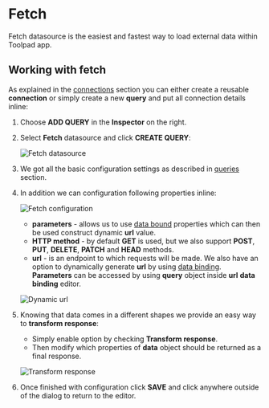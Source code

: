 # Fetch

<p class="description">Fetch datasource is the easiest and fastest way to load external data within Toolpad app.</p>

## Working with fetch

As explained in the [connections](/toolpad/connecting-to-datasources/connections/) section you can either create a reusable **connection** or simply create a new **query** and put all connection details inline:

1. Choose **ADD QUERY** in the **Inspector** on the right.

1. Select **Fetch** datasource and click **CREATE QUERY**:

   ![Fetch datasource](/static/toolpad/fetch-query-1.png)

1. We got all the basic configuration settings as described in [queries](/toolpad/connecting-to-datasources/queries/) section.

1. In addition we can configuration following properties inline:

   ![Fetch configuration](/static/toolpad/fetch-query-2.png)

   - **parameters** - allows us to use [data bound](/toolpad/data-binding/) properties which can then be used construct dynamic **url** value.
   - **HTTP method** - by default **GET** is used, but we also support **POST**, **PUT**, **DELETE**, **PATCH** and **HEAD** methods.
   - **url** - is an endpoint to which requests will be made. We also have an option to dynamically generate **url** by using [data binding](/toolpad/data-binding/). **Parameters** can be accessed by using **query** object inside **url** **data binding** editor.

   ![Dynamic url](/static/toolpad/fetch-query-3.png)

1. Knowing that data comes in a different shapes we provide an easy way to **transform response**:

   - Simply enable option by checking **Transform response**.
   - Then modify which properties of **data** object should be returned as a final response.

   ![Transform response](/static/toolpad/fetch-query-4.png)

1. Once finished with configuration click **SAVE** and click anywhere outside of the dialog to return to the editor.
